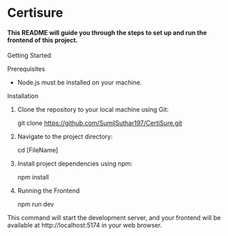 # Certisure

#### This README will guide you through the steps to set up and run the frontend of this project.

Getting Started

Prerequisites

- Node.js must be installed on your machine.

Installation

1. Clone the repository to your local machine using Git:

   git clone https://github.com/SumilSuthar197/CertiSure.git

2. Navigate to the project directory:

   cd [FileName]

3. Install project dependencies using npm:

   npm install

4. Running the Frontend

   npm run dev

This command will start the development server, and your frontend will be available at http://localhost:5174 in your web browser.
